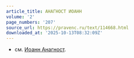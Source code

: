 ```yaml
---
article_title: АНАГНОСТ ИОАНН
volume: '2'
page_numbers: '207'
source_url: https://pravenc.ru/text/114668.html
downloaded_at: '2025-10-13T08:32:09Z'
---
```


- см. [Иоанн Анагност](<https://pravenc.ru/text/Иоанн Анагност.html>).
